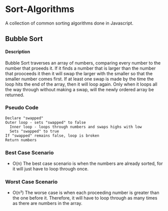 # Sort-Algorithms
A collection of common sorting algorithms done in Javascript.

## Bubble Sort
#### Description
Bubble Sort traverses an array of numbers, comparing every number to the number that proeeds it. If it finds a number that is larger than the number that prooceeds it then it will swap the larger with the smaller so that the smaller number comes first. If at least one swap is made by the time the loop hits the end of the array, then it will loop again. Only when it loops all the way through without making a swap, will the newly ordered array be returned.

### Pseudo Code
```
Declare "swapped"
Outer loop - sets "swapped" to false
  Inner loop - loops through numbers and swaps highs with low
  Sets "swapped" to true
If "swapped" remains false, loop is broken
Return numbers

```

### Best Case Scenario
- O(n)
The best case scenario is when the numbers are already sorted, for it will just have to loop through once.



### Worst Case Scenario
- O(n²)
The worse case is when each proceeding number is greater than the one before it. Therefore, it will have to loop through as many times as there are numbers in the array.